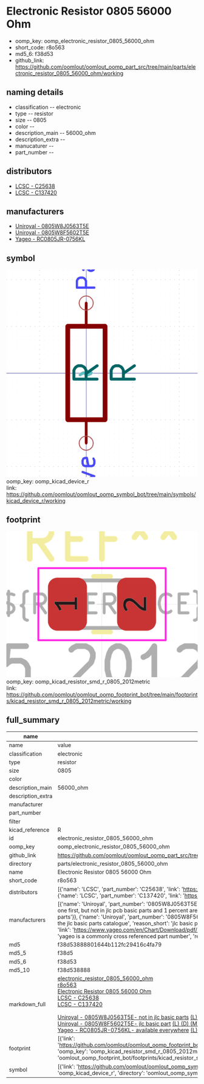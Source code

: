 # Electronic Resistor 0805 56000 Ohm

  
* oomp_key: oomp_electronic_resistor_0805_56000_ohm 
* short_code: r8o563
* md5_6: f38d53  
* github_link: https://github.com/oomlout/oomlout_oomp_part_src/tree/main/parts/electronic_resistor_0805_56000_ohm/working  
## naming details
* classification -- electronic
* type -- resistor
* size -- 0805
* color -- 
* description_main -- 56000_ohm
* description_extra -- 
* manucaturer -- 
* part_number -- 

## distributors
* [LCSC - C25638](https://lcsc.com/product-detail/C25638.html)  
* [LCSC - C137420](https://lcsc.com/product-detail/C137420.html)  

## manufacturers
* [Uniroyal - 0805W8J0563T5E]()  
* [Uniroyal - 0805W8F5602T5E]()  
* [Yageo - RC0805JR-0756KL](https://www.yageo.com/en/Chart/Download/pdf/RC0805JR-0756KL)  

## symbol

![](symbol/0/working/working_600.png)  
oomp_key: oomp_kicad_device_r  
link: https://github.com/oomlout/oomlout_oomp_symbol_bot/tree/main/symbols/kicad_device_r/working  

## footprint

![](footprint/0/working/working_600.png)  
oomp_key: oomp_kicad_resistor_smd_r_0805_2012metric  
link: https://github.com/oomlout/oomlout_oomp_footprint_bot/tree/main/footprints/kicad_resistor_smd_r_0805_2012metric/working  

## full_summary
| name | value | 
| --- | --- | 
| name | value | 
| classification | electronic | 
| type | resistor | 
| size | 0805 | 
| color |  | 
| description_main | 56000_ohm | 
| description_extra |  | 
| manufacturer |  | 
| part_number |  | 
| filter |  | 
| kicad_reference | R | 
| id | electronic_resistor_0805_56000_ohm | 
| oomp_key | oomp_electronic_resistor_0805_56000_ohm | 
| github_link | https://github.com/oomlout/oomlout_oomp_part_src/tree/main/parts/electronic_resistor_0805_56000_ohm/working | 
| directory | parts/electronic_resistor_0805_56000_ohm | 
| name | Electronic Resistor 0805 56000 Ohm | 
| short_code | r8o563 | 
| distributors | [{'name': 'LCSC', 'part_number': 'C25638', 'link': 'https://lcsc.com/product-detail/C25638.html', 'id': 'distributor_lcsc'}, {'name': 'LCSC', 'part_number': 'C137420', 'link': 'https://lcsc.com/product-detail/C137420.html', 'id': 'distributor_lcsc'}] | 
| manufacturers | [{'name': 'Uniroyal', 'part_number': '0805W8J0563T5E', 'link': '', 'id': 'manufacturer_uniroyal', 'note': {'reason': 'did this one first, but not in jlc pcb basic parts and 1 percent are and they are the same price', 'reason_short': 'not in jlc basic parts'}}, {'name': 'Uniroyal', 'part_number': '0805W8F5602T5E', 'link': '', 'id': 'manufacturer_uniroyal', 'note': {'reason': 'in the jlc basic parts catalogue', 'reason_short': 'jlc basic part'}}, {'name': 'Yageo', 'part_number': 'RC0805JR-0756KL', 'link': 'https://www.yageo.com/en/Chart/Download/pdf/RC0805JR-0756KL', 'id': 'manufacturer_yageo', 'note': {'reason': 'yageo is a commonly cross referenced part number', 'reason_short': 'available everywhere'}}] | 
| md5 | f38d53888801644b112fc29416c4fa79 | 
| md5_5 | f38d5 | 
| md5_6 | f38d53 | 
| md5_10 | f38d538888 | 
| markdown_full | [electronic_resistor_0805_56000_ohm](https://github.com/oomlout/oomlout_oomp_part_src/tree/main/parts/electronic_resistor_0805_56000_ohm/working)<br>[r8o563](https://github.com/oomlout/oomlout_oomp_part_src/tree/main/parts/electronic_resistor_0805_56000_ohm/working)<br>[Electronic Resistor 0805 56000 Ohm](https://github.com/oomlout/oomlout_oomp_part_src/tree/main/parts/electronic_resistor_0805_56000_ohm/working)<br>[LCSC - C25638<br>](https://lcsc.com/product-detail/C25638.html)[LCSC - C137420<br>](https://lcsc.com/product-detail/C137420.html)<br>[Uniroyal - 0805W8J0563T5E- not in jlc basic parts]() [(L)  ](https://www.lcsc.com/search?q=0805W8J0563T5E)[(D)  ](https://www.digikey.com/en/products?keywords=0805W8J0563T5E)[(M)  ](https://www.mouser.com/Search/Refine?Keyword=0805W8J0563T5E)[(N)  ](https://www.newark.com/search?st=0805W8J0563T5E)[(SZ)  ](https://so.szlcsc.com/global.html?k=0805W8J0563T5E)<br>[Uniroyal - 0805W8F5602T5E- jlc basic part]() [(L)  ](https://www.lcsc.com/search?q=0805W8F5602T5E)[(D)  ](https://www.digikey.com/en/products?keywords=0805W8F5602T5E)[(M)  ](https://www.mouser.com/Search/Refine?Keyword=0805W8F5602T5E)[(N)  ](https://www.newark.com/search?st=0805W8F5602T5E)[(SZ)  ](https://so.szlcsc.com/global.html?k=0805W8F5602T5E)<br>[Yageo - RC0805JR-0756KL- available everywhere](https://www.yageo.com/en/Chart/Download/pdf/RC0805JR-0756KL) [(L)  ](https://www.lcsc.com/search?q=RC0805JR-0756KL)[(D)  ](https://www.digikey.com/en/products?keywords=RC0805JR-0756KL)[(M)  ](https://www.mouser.com/Search/Refine?Keyword=RC0805JR-0756KL)[(N)  ](https://www.newark.com/search?st=RC0805JR-0756KL)[(SZ)  ](https://so.szlcsc.com/global.html?k=RC0805JR-0756KL)<br> | 
| footprint | [{'link': 'https://github.com/oomlout/oomlout_oomp_footprint_bot/tree/main/foootprntss/kicad_resistor_smd_r_0805_2012metric', 'oomp_key': 'oomp_kicad_resistor_smd_r_0805_2012metric', 'directory': 'oomlout_oomp_footprint_bot/footprints/kicad_resistor_smd_r_0805_2012metric//working/working.kicad_mod'}] | 
| symbol | [{'link': 'https://github.com/oomlout/oomlout_oomp_symbol_bot/tree/main/symbols/kicad_device_r', 'oomp_key': 'oomp_kicad_device_r', 'directory': 'oomlout_oomp_symbol_bot/symbols/kicad_device_r//working/working.kicad_sym'}] | 
